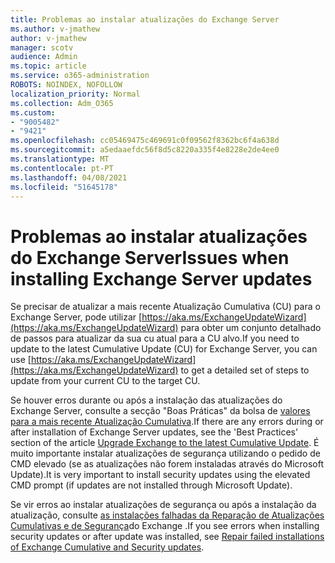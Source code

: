```yaml
---
title: Problemas ao instalar atualizações do Exchange Server
ms.author: v-jmathew
author: v-jmathew
manager: scotv
audience: Admin
ms.topic: article
ms.service: o365-administration
ROBOTS: NOINDEX, NOFOLLOW
localization_priority: Normal
ms.collection: Adm_O365
ms.custom:
- "9005482"
- "9421"
ms.openlocfilehash: cc05469475c469691c0f09562f8362bc6f4a638d
ms.sourcegitcommit: a5edaaefdc56f8d5c8220a335f4e8228e2de4ee0
ms.translationtype: MT
ms.contentlocale: pt-PT
ms.lasthandoff: 04/08/2021
ms.locfileid: "51645178"
---
```

# <a name="issues-when-installing-exchange-server-updates"></a><span data-ttu-id="37692-102">Problemas ao instalar atualizações do Exchange Server</span><span class="sxs-lookup"><span data-stu-id="37692-102">Issues when installing Exchange Server updates</span></span>

<span data-ttu-id="37692-103">Se precisar de atualizar a mais recente Atualização Cumulativa (CU) para o Exchange Server, pode utilizar [https://aka.ms/ExchangeUpdateWizard](https://aka.ms/ExchangeUpdateWizard) para obter um conjunto detalhado de passos para atualizar da sua cu atual para a CU alvo.</span><span class="sxs-lookup"><span data-stu-id="37692-103">If you need to update to the latest Cumulative Update (CU) for Exchange Server, you can use [https://aka.ms/ExchangeUpdateWizard](https://aka.ms/ExchangeUpdateWizard) to get a detailed set of steps to update from your current CU to the target CU.</span></span>

<span data-ttu-id="37692-104">Se houver erros durante ou após a instalação das atualizações do Exchange Server, consulte a secção "Boas Práticas" da bolsa de [valores para a mais recente Atualização Cumulativa](https://docs.microsoft.com/Exchange/plan-and-deploy/install-cumulative-updates).</span><span class="sxs-lookup"><span data-stu-id="37692-104">If there are any errors during or after installation of Exchange Server updates, see the 'Best Practices' section of the article [Upgrade Exchange to the latest Cumulative Update](https://docs.microsoft.com/Exchange/plan-and-deploy/install-cumulative-updates).</span></span> <span data-ttu-id="37692-105">É muito importante instalar atualizações de segurança utilizando o pedido de CMD elevado (se as atualizações não forem instaladas através do Microsoft Update).</span><span class="sxs-lookup"><span data-stu-id="37692-105">It is very important to install security updates using the elevated CMD prompt (if updates are not installed through Microsoft Update).</span></span>

<span data-ttu-id="37692-106">Se vir erros ao instalar atualizações de segurança ou após a instalação da atualização, consulte [as instalações falhadas da Reparação de Atualizações Cumulativas e de Segurança](https://aka.ms/exupdatefaq)do Exchange .</span><span class="sxs-lookup"><span data-stu-id="37692-106">If you see errors when installing security updates or after update was installed, see [Repair failed installations of Exchange Cumulative and Security updates](https://aka.ms/exupdatefaq).</span></span>
